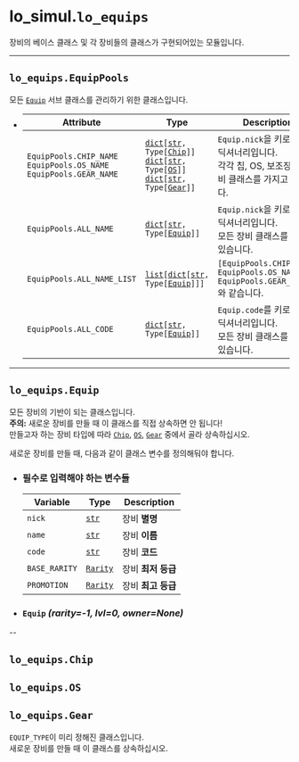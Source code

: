 [`enum.Enum`]: https://docs.python.org/ko/3/library/enum.html#enum.Enum
[`enum.IntEnum`]: https://docs.python.org/ko/3/library/enum.html#enum.IntEnum
[`enum.IntFlag`]: https://docs.python.org/ko/3/library/enum.html#enum.IntFlag
[int]: https://docs.python.org/ko/3/library/functions.html#int
[`int`]: https://docs.python.org/ko/3/library/functions.html#int
[str]: https://docs.python.org/ko/3/library/stdtypes.html#str
[`str`]: https://docs.python.org/ko/3/library/stdtypes.html#str
[bool]: https://docs.python.org/ko/3/library/functions.html#bool
[`bool`]: https://docs.python.org/ko/3/library/functions.html#bool
[list]: https://docs.python.org/ko/3/library/stdtypes.html#list
[set]: https://docs.python.org/ko/3/library/stdtypes.html#set
[tuple]: https://docs.python.org/ko/3/library/stdtypes.html#tuple
[dict]: https://docs.python.org/ko/3/library/stdtypes.html#dict
[frozenset]: https://docs.python.org/ko/3/library/stdtypes.html#frozenset
[decimal.Decimal]: https://docs.python.org/ko/3/library/decimal.html#decimal.Decimal
[`decimal.Decimal`]: https://docs.python.org/ko/3/library/decimal.html#decimal.Decimal
[`ValueError`]: https://docs.python.org/ko/3/library/exceptions.html#ValueError
[Collection]: https://docs.python.org/ko/3/library/collections.abc.html#collections.abc.Collection
[Sequence]: https://docs.python.org/ko/3.10/library/collections.abc.html#collections.abc.Sequence

[`BuffType`]: ./API_enum.md#lo_enumbufftypelo_enumbt
[BuffType]: ./API_enum.md#lo_enumbufftypelo_enumbt
[BT]: ./API_enum.md#lo_enumbufftypelo_enumbt
[`BuffOverlapType`]: ./API_enum.md#lo_enumbuffoverlaptypelo_enumbot
[BOT]: ./API_enum.md#lo_enumbuffoverlaptypelo_enumbot
[`BuffEffectType`]: ./API_enum.md#lo_enumbuffeffecttypelo_enumbet
[BuffEffectType]: ./API_enum.md#lo_enumbuffeffecttypelo_enumbet
[`Trigger`]: ./API_enum.md#lo_enumtriggerlo_enumtr
[Trigger]: ./API_enum.md#lo_enumtriggerlo_enumtr
[TR]: ./API_enum.md#lo_enumtriggerlo_enumtr
[CharType]: ./API_enum.md#lo_enumchartypelo_enumct
[CharRole]: ./API_enum.md#lo_enumcharrolelo_enumcr
[EquipType]: ./API_enum.md#lo_enumequiptypelo_enumet
[`Rarity`]: ./API_enum.md#lo_enumraritylo_enumr
[Rarity]: ./API_enum.md#lo_enumraritylo_enumr

[`Game`]: ./API_system.md#lo_systemgame
[`Buff`]: ./API_system.md#lo_systembuff
[Buff]: ./API_system.md#lo_systembuff
[`BuffList`]: ./API_system.md#lo_systembufflist

[Character]: #lo_charcharacter
[`Character`]: #lo_charcharacter
[Pos]: ./API_imports.md#lo_importspos
[`Pos`]: ./API_imports.md#lo_importspos

[Equip]: #lo_equipsequip
[`Equip`]: #lo_equipsequip
[Chip]: #lo_equipschip
[`Chip`]: #lo_equipschip
[OS]: #lo_equipsos
[`OS`]: #lo_equipsos
[Gear]: #lo_equipsgear
[`Gear`]: #lo_equipsgear

# lo_simul.`lo_equips`

장비의 베이스 클래스 및 각 장비들의 클래스가 구현되어있는 모듈입니다.

---

## `lo_equips.EquipPools`
모든 [`Equip`] 서브 클래스를 관리하기 위한 클래스입니다.

- |Attribute|Type|Description|
  |---|---|---|
  |`EquipPools.CHIP_NAME`<br>`EquipPools.OS_NAME`<br>`EquipPools.GEAR_NAME`|<code>[dict]\[[str], Type\[[Chip]]]</code><br><code>[dict]\[[str], Type\[[OS]]]</code><br><code>[dict]\[[str], Type\[[Gear]]]</code>|`Equip.nick`을 키로 가지는 딕셔너리입니다.<br>각각 칩, OS, 보조장비 장비 클래스를 가지고 있습니다.|
  |`EquipPools.ALL_NAME`|<code>[dict]\[[str], Type\[[Equip]]]</code>|`Equip.nick`을 키로 가지는 딕셔너리입니다.<br>모든 장비 클래스를 가지고 있습니다.|
  |`EquipPools.ALL_NAME_LIST`|<code>[list]\[[dict]\[[str], Type\[[Equip]]]]</code>|`[EquipPools.CHIP_NAME, EquipPools.OS_NAME, EquipPools.GEAR_NAME]`와 같습니다.|
  |`EquipPools.ALL_CODE`|<code>[dict]\[[str], Type\[[Equip]]]</code>|`Equip.code`를 키로 가지는 딕셔너리입니다.<br>모든 장비 클래스를 가지고 있습니다.|

---

## `lo_equips.Equip`
모든 장비의 기반이 되는 클래스입니다.  
**주의:** 새로운 장비를 만들 때 이 클래스를 직접 상속하면 안 됩니다!  
만들고자 하는 장비 타입에 따라 [`Chip`], [`OS`], [`Gear`] 중에서 골라 상속하십시오.

새로운 장비를 만들 때, 다음과 같이 클래스 변수를 정의해둬야 합니다.

- ### 필수로 입력해야 하는 변수들
  |Variable|Type|Description|
  |---|---|---|
  |`nick`|[`str`]|장비 **별명**|
  |`name`|[`str`]|장비 **이름**|
  |`code`|[`str`]|장비 **코드**|
  |`BASE_RARITY`|[`Rarity`]|장비 **최저 등급**|
  |`PROMOTION`|[`Rarity`]|장비 **최고 등급**|

- ### `Equip` *(rarity=-1, lvl=0, owner=None)*

--

## `lo_equips.Chip`
## `lo_equips.OS`
## `lo_equips.Gear`
`EQUIP_TYPE`이 미리 정해진 클래스입니다.  
새로운 장비를 만들 때 이 클래스를 상속하십시오.
